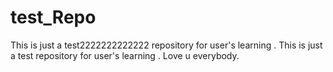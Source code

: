 # test_Repo
This is just a test2222222222222 repository for user's learning .
This is just a test repository for user's learning .
Love u everybody.

